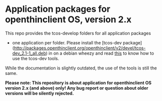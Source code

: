Application packages for openthinclient OS, version 2.x
==============

This repo provides the tcos-develop folders for all application packages
- one application per folder. Please install the [tcos-dev package] (http://packages.openthinclient.org/openthinclient/v2/devel/tcos-dev_2.1-1_all.deb) in on a debian wheezy and read [this](http://openthinclient.org/Packaging%20Tutorial?structure=#2_create_OTC_Packages ) 
to know how to use the tcos-dev tools.

While the documentation is slightly outdated, the use of the tools is still the same.

**Please note: This repository is about application for openthinclient OS version 2.x (and above) only!
Any bug report or question about older versions will be silently rejected.**

